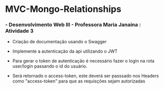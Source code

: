 
# MVC-Mongo-Relationships

### - Desenvolvimento Web III - Professora Maria Janaina : Atividade 3

- Criação de documentação usando o Swagger
- Implemente a autenticação da api utilizando o JWT

- Para gerar o token de autenticação é necessário fazer o login na rota user/login passando o id do usuário.
- Será retornado o access-token, este deverá ser passsado nos Headers como "access-token" para que as requisções sejam autorizadas
